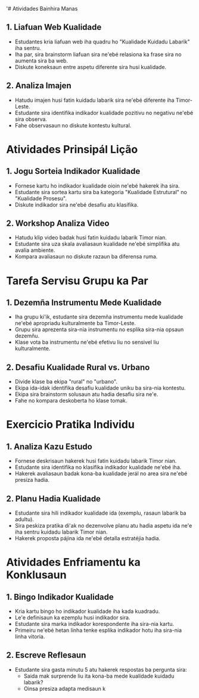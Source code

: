 '# Atividades Bainhira Manas

## 1. Liafuan Web Kualidade

- Estudantes kria liafuan web iha quadru ho "Kualidade Kuidadu Labarik" iha sentru.
- Iha par, sira brainstorm liafuan sira ne'ebé relasiona ka frase sira no aumenta sira ba web.
- Diskute koneksaun entre aspetu diferente sira husi kualidade.

## 2. Analiza Imajen

- Hatudu imajen husi fatin kuidadu labarik sira ne'ebé diferente iha Timor-Leste.
- Estudante sira identifika indikador kualidade pozitivu no negativu ne'ebé sira observa.
- Fahe observasaun no diskute kontestu kultural.

# Atividades Prinsipál Lição

## 1. Jogu Sorteia Indikador Kualidade 

- Fornese kartu ho indikador kualidade oioin ne'ebé hakerek iha sira.
- Estudante sira sortea kartu sira ba kategoria "Kualidade Estrutural" no "Kualidade Prosesu".
- Diskute indikador sira ne'ebé desafiu atu klasifika.

## 2. Workshop Analiza Video 

- Hatudu klip video badak husi fatin kuidadu labarik Timor nian.
- Estudante sira uza skala avaliasaun kualidade ne'ebé simplifika atu avalia ambiente.
- Kompara avaliasaun no diskute razaun ba diferensa ruma.

# Tarefa Servisu Grupu ka Par

## 1. Dezemña Instrumentu Mede Kualidade

- Iha grupu ki'ik, estudante sira dezemña instrumentu mede kualidade ne'ebé apropriadu kulturalmente ba Timor-Leste.
- Grupu sira aprezenta sira-nia instrumentu no esplika sira-nia opsaun dezemñu.
- Klase vota ba instrumentu ne'ebé efetivu liu no sensivel liu kulturalmente.

## 2. Desafiu Kualidade Rural vs. Urbano

- Divide klase ba ekipa "rural" no "urbano".
- Ekipa ida-idak identifika desafiu kualidade uniku ba sira-nia kontestu.
- Ekipa sira brainstorm solusaun atu hadia desafiu sira ne'e.
- Fahe no kompara deskoberta ho klase tomak.

# Exercicio Pratika Individu

## 1. Analiza Kazu Estudo

- Fornese deskrisaun hakerek husi fatin kuidadu labarik Timor nian.
- Estudante sira identifika no klasifika indikador kualidade ne'ebé iha.
- Hakerek avaliasaun badak kona-ba kualidade jerál no area sira ne'ebé presiza hadia.

## 2. Planu Hadia Kualidade

- Estudante sira hili indikador kualidade ida (exemplu, rasaun labarik ba adultu).
- Sira peskiza pratika di'ak no dezenvolve planu atu hadia aspetu ida ne'e iha sentru kuidadu labarik Timor nian.
- Hakerek proposta pájina ida ne'ebé detalla estratéjia hadia.

# Atividades Enfriamentu ka Konklusaun

## 1. Bingo Indikador Kualidade 

- Kria kartu bingo ho indikador kualidade iha kada kuadradu.
- Le'e definisaun ka ezemplu husi indikador sira.
- Estudante sira marka indikador korespondente iha sira-nia kartu.
- Primeiru ne'ebé hetan linha tenke esplika indikador hotu iha sira-nia linha vitoria.

## 2. Escreve Reflesaun

- Estudante sira gasta minutu 5 atu hakerek respostas ba pergunta sira:
  - Saida mak surprende liu ita kona-ba mede kualidade kuidadu labarik?
  - Oinsa presiza adapta medisaun k